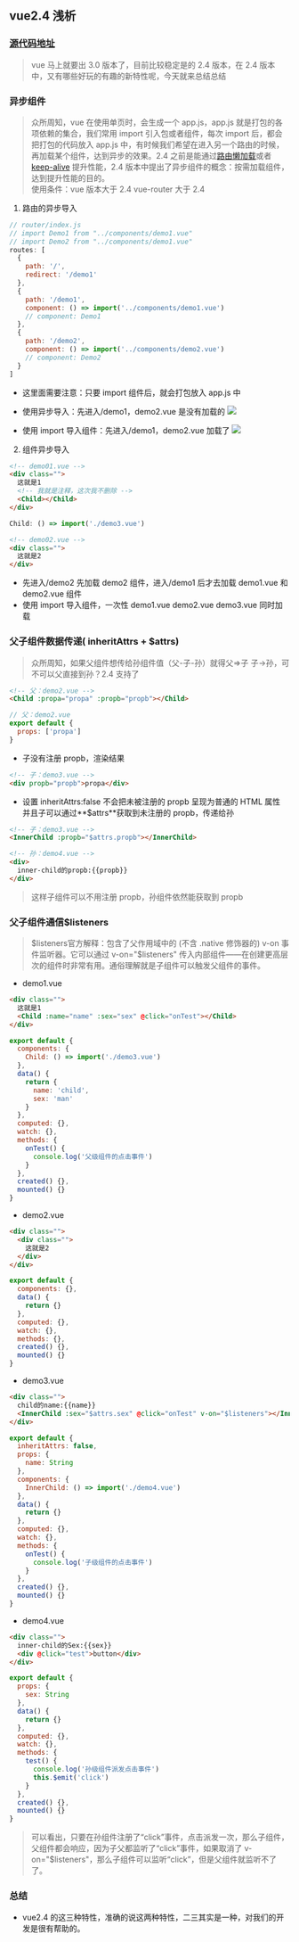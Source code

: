 ## vue2.4 浅析

### [源代码地址](https://github.com/dirkhe1051931999/common-demo)

> vue 马上就要出 3.0 版本了，目前比较稳定是的 2.4 版本，在 2.4 版本中，又有哪些好玩的有趣的新特性呢，今天就来总结总结

### 异步组件

> 众所周知，vue 在使用单页时，会生成一个 app.js，app.js 就是打包的各项依赖的集合，我们常用 import 引入包或者组件，每次 import 后，都会把打包的代码放入 app.js 中，有时候我们希望在进入另一个路由的时候，再加载某个组件，达到异步的效果。2.4 之前是能通过[路由懒加载](https://router.vuejs.org/zh/guide/advanced/lazy-loading.html)或者 [keep-alive](https://cn.vuejs.org/v2/guide/components-dynamic-async.html) 提升性能，2.4 版本中提出了异步组件的概念：按需加载组件，达到提升性能的目的。<br>
> 使用条件：vue 版本大于 2.4 vue-router 大于 2.4

1. 路由的异步导入

```js
// router/index.js
// import Demo1 from "../components/demo1.vue"
// import Demo2 from "../components/demo1.vue"
routes: [
  {
    path: '/',
    redirect: '/demo1'
  },
  {
    path: '/demo1',
    component: () => import('../components/demo1.vue')
    // component: Demo1
  },
  {
    path: '/demo2',
    component: () => import('../components/demo2.vue')
    // component: Demo2
  }
]
```

- 这里面需要注意：只要 import 组件后，就会打包放入 app.js 中

- 使用异步导入：先进入/demo1，demo2.vue 是没有加载的
  ![](https://github.com/dirkhe1051931999/hjBlog/tree/master/blog-vue/screenshot/01.png)
- 使用 import 导入组件：先进入/demo1，demo2.vue 加载了
  ![](https://github.com/dirkhe1051931999/hjBlog/tree/master/blog-vue/screenshot/02.png)

2. 组件异步导入

```html
<!-- demo01.vue -->
<div class="">
  这就是1
  <!-- 我就是注释，这次我不删除 -->
  <Child></Child>
</div>
```

```js
Child: () => import('./demo3.vue')
```

```html
<!-- demo02.vue -->
<div class="">
  这就是2
</div>
```

- 先进入/demo2 先加载 demo2 组件，进入/demo1 后才去加载 demo1.vue 和 demo2.vue 组件
  [](https://github.com/dirkhe1051931999/hjBlog/tree/master/blog-vue/screenshot/03.jpg)
  [](https://github.com/dirkhe1051931999/hjBlog/tree/master/blog-vue/screenshot/04.jpg)
- 使用 import 导入组件，一次性 demo1.vue demo2.vue demo3.vue 同时加载

### 父子组件数据传递( inheritAttrs + \$attrs)

> 众所周知，如果父组件想传给孙组件值（父-子-孙）就得父=>子 子->孙，可不可以父直接到孙？2.4 支持了

```html
<!-- 父：demo2.vue -->
<Child :propa="propa" :propb="propb"></Child>
```

```js
// 父：demo2.vue
export default {
  props: ['propa']
}
```

- 子没有注册 propb，渲染结果

```html
<!-- 子：demo3.vue -->
<div propb="propb">propa</div>
```

- 设置 inheritAttrs:false 不会把未被注册的 propb 呈现为普通的 HTML 属性 并且子可以通过**\$attrs**获取到未注册的 propb，传递给孙

```html
<!-- 子：demo3.vue -->
<InnerChild :propb="$attrs.propb"></InnerChild>
```

```html
<!-- 孙：demo4.vue -->
<div>
  inner-child的propb:{{propb}}
</div>
```

> 这样子组件可以不用注册 propb，孙组件依然能获取到 propb

### 父子组件通信\$listeners

> $listeners官方解释：包含了父作用域中的 (不含 .native 修饰器的) v-on 事件监听器。它可以通过 v-on="$listeners" 传入内部组件——在创建更高层次的组件时非常有用。通俗理解就是子组件可以触发父组件的事件。

- demo1.vue

```html
<div class="">
  这就是1
  <Child :name="name" :sex="sex" @click="onTest"></Child>
</div>
```

```js
export default {
  components: {
    Child: () => import('./demo3.vue')
  },
  data() {
    return {
      name: 'child',
      sex: 'man'
    }
  },
  computed: {},
  watch: {},
  methods: {
    onTest() {
      console.log('父级组件的点击事件')
    }
  },
  created() {},
  mounted() {}
}
```

- demo2.vue

```html
<div class="">
  <div class="">
    这就是2
  </div>
</div>
```

```js
export default {
  components: {},
  data() {
    return {}
  },
  computed: {},
  watch: {},
  methods: {},
  created() {},
  mounted() {}
}
```

- demo3.vue

```html
<div class="">
  child的name:{{name}}
  <InnerChild :sex="$attrs.sex" @click="onTest" v-on="$listeners"></InnerChild>
</div>
```

```js
export default {
  inheritAttrs: false,
  props: {
    name: String
  },
  components: {
    InnerChild: () => import('./demo4.vue')
  },
  data() {
    return {}
  },
  computed: {},
  watch: {},
  methods: {
    onTest() {
      console.log('子级组件的点击事件')
    }
  },
  created() {},
  mounted() {}
}
```

- demo4.vue

```html
<div class="">
  inner-child的Sex:{{sex}}
  <div @click="test">button</div>
</div>
```

```js
export default {
  props: {
    sex: String
  },
  data() {
    return {}
  },
  computed: {},
  watch: {},
  methods: {
    test() {
      console.log('孙级组件派发点击事件')
      this.$emit('click')
    }
  },
  created() {},
  mounted() {}
}
```

> 可以看出，只要在孙组件注册了“click”事件，点击派发一次，那么子组件，父组件都会响应，因为子父都监听了“click”事件，如果取消了 v-on="\$listeners"，那么子组件可以监听“click”，但是父组件就监听不了了。

### 总结

- vue2.4 的这三种特性，准确的说这两种特性，二三其实是一种，对我们的开发是很有帮助的。
